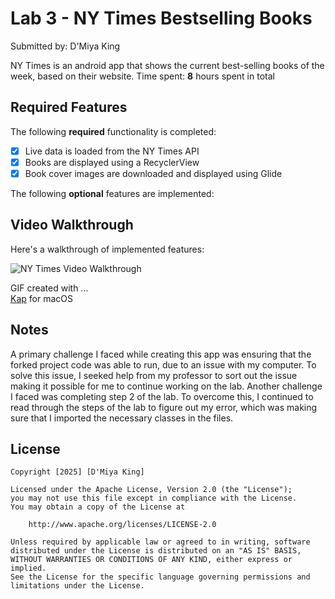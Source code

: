 # Lab 3 - NY Times Bestselling Books

Submitted by: D'Miya King

NY Times is an android app that shows the current best-selling books of the week, based on their website.
Time spent: **8** hours spent in total

## Required Features

The following **required** functionality is completed:

* [x] Live data is loaded from the NY Times API
* [x] Books are displayed using a RecyclerView
* [x] Book cover images are downloaded and displayed using Glide
      
The following **optional** features are implemented:


## Video Walkthrough

Here's a walkthrough of implemented features:

<img src="(https://i.imgur.com/LUc1XGk.mp4)" title="NY Times Walkthrough" width="" alt="NY Times Video Walkthrough" />


GIF created with ...  
[Kap](https://getkap.co/) for macOS


## Notes

A primary challenge I faced while creating this app was ensuring that the forked project code was able to run, due to an issue with my computer. To solve this issue, I seeked help from my professor to sort out the issue making it possible for me to continue working on the lab. Another challenge I faced was completing step 2 of the lab. To overcome this, I continued to read through the steps of the lab to figure out my error, which was making sure that I imported the necessary classes in the files.
## License

    Copyright [2025] [D'Miya King]

    Licensed under the Apache License, Version 2.0 (the "License");
    you may not use this file except in compliance with the License.
    You may obtain a copy of the License at

        http://www.apache.org/licenses/LICENSE-2.0

    Unless required by applicable law or agreed to in writing, software
    distributed under the License is distributed on an "AS IS" BASIS,
    WITHOUT WARRANTIES OR CONDITIONS OF ANY KIND, either express or implied.
    See the License for the specific language governing permissions and
    limitations under the License.

